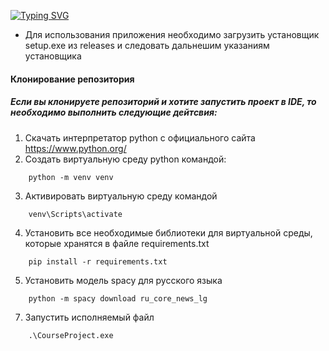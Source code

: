[![Typing SVG](https://readme-typing-svg.demolab.com?font=Fira+Code&weight=300&size=24&pause=1000&color=8DFF51&multiline=true&random=false&width=425&height=100&lines=%D0%98%D0%B7%D0%B2%D0%BB%D0%B5%D1%87%D0%B5%D0%BD%D0%B8%D0%B5+%D0%BA%D0%BB%D1%8E%D1%87%D0%B5%D0%B2%D1%8B%D1%85+%D0%B0%D1%82%D1%80%D0%B8%D0%B1%D1%83%D1%82%D0%BE%D0%B2+;%D0%B8%D0%B7+%D1%80%D0%B5%D0%B7%D1%8E%D0%BC%D0%B5(%D1%80%D1%83%D1%81%D1%81%D0%BA%D0%B8%D0%B9))](https://git.io/typing-svg)

- Для использования приложения необходимо загрузить установщик setup.exe из releases и следовать дальнешим указаниям установщика

#### Клонирование репозитория
##### Если вы клонируете репозиторий и хотите запустить проект в IDE, то необходимо выполнить следующие дейтсвия:

1. Cкачать интерпретатор python с официального сайта https://www.python.org/
2. Создать виртуальную среду python командой:
```commandline
    python -m venv venv
```
3. Активировать виртуальную среду командой 
```commandline
    venv\Scripts\activate
```
4. Установить все необходимые библиотеки для виртуальной среды, которые хранятся
в файле requirements.txt
```commandline
    pip install -r requirements.txt
```
5. Установить модель spacy для русского языка
```commandline
    python -m spacy download ru_core_news_lg
```
7. Запустить исполняемый файл
```
    .\CourseProject.exe
```